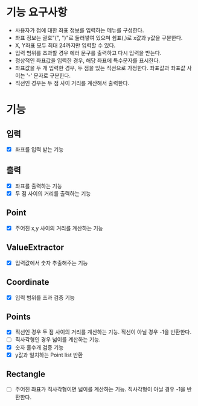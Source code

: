 # 기능 요구사항
- 사용자가 점에 대한 좌표 정보를 입력하는 메뉴를 구성한다.
- 좌표 정보는 괄호"(", ")"로 둘러쌓여 있으며 쉼표(,)로 x값과 y값을 구분한다.
- X, Y좌표 모두 최대 24까지만 입력할 수 있다.
- 입력 범위를 초과할 경우 에러 문구를 출력하고 다시 입력을 받는다.
- 정상적인 좌표값을 입력한 경우, 해당 좌표에 특수문자를 표시한다.
- 좌표값을 두 개 입력한 경우, 두 점을 있는 직선으로 가정한다. 좌표값과 좌표값 사이는 '-' 문자로 구분한다.
- 직선인 경우는 두 점 사이 거리를 계산해서 출력한다.


# 기능
## 입력
- [x] 좌표를 입력 받는 기능
## 출력
- [x] 좌표를 출력하는 기능
- [x] 두 점 사이의 거리를 출력하는 기능
## Point
- [x] 주어진 x,y 사이의 거리를 계산하는 기능
## ValueExtractor
- [x] 입력값에서 숫자 추출해주는 기능
## Coordinate
- [x] 입력 범위를 초과 검증 기능
## Points
- [x] 직선인 경우 두 점 사이의 거리를 계산하는 기능. 직선이 아닐 경우 -1을 반환한다.
- [ ] 직사각형인 경우 넓이를 계산하는 기능.
- [x] 숫자 홀수개 검증 기능
- [x] y값과 일치하는 Point list 반환
## Rectangle
- [ ] 주어진 좌표가 직사각형이면 넓이를 계산하는 기능. 직사각형이 아닐 경우 -1을 반환한다.